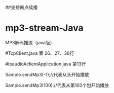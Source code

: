 ##支持断点续播

# mp3-stream-Java
MP3解码推流（java版）

#TcpClient.java
第 26、27、36行


#IpaudioAclientApplication.java 
第13行

Sample.sendMp3(-1);//代表从头开始播放

Sample.sendMp3(100);//代表从第100个包开始播放




